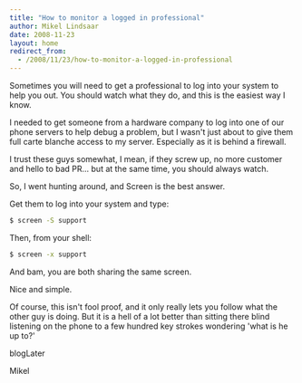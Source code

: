 ```yaml
---
title: "How to monitor a logged in professional"
author: Mikel Lindsaar
date: 2008-11-23
layout: home
redirect_from:
  - /2008/11/23/how-to-monitor-a-logged-in-professional
---
```

Sometimes you will need to get a professional to log into your system to
help you out. You should watch what they do, and this is the easiest way
I know.

I needed to get someone from a hardware company to log into one of our
phone servers to help debug a problem, but I wasn't just about to give
them full carte blanche access to my server. Especially as it is behind
a firewall.

I trust these guys somewhat, I mean, if they screw up, no more customer
and hello to bad PR... but at the same time, you should always watch.

So, I went hunting around, and Screen is the best answer.

Get them to log into your system and type:

``` sh
$ screen -S support
```

Then, from your shell:

``` sh
$ screen -x support
```

And bam, you are both sharing the same screen.

Nice and simple.

Of course, this isn't fool proof, and it only really lets you follow
what the other guy is doing. But it is a hell of a lot better than
sitting there blind listening on the phone to a few hundred key strokes
wondering 'what is he up to?'

blogLater

Mikel

